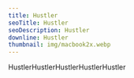 ```yaml
---
title: Hustler
seoTitle: Hustler
seoDescription: Hustler
downline: Hustler
thumbnail: img/macbook2x.webp
---
```

HustlerHustlerHustlerHustlerHustler
